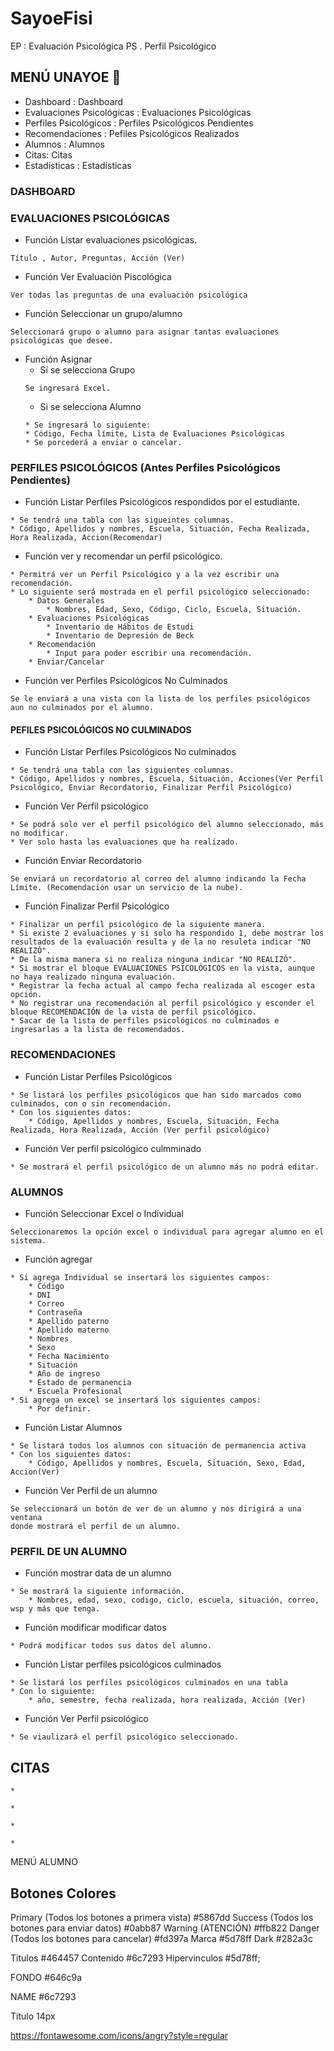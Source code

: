 # SayoeFisi

EP : Evaluación Psicológica
PS . Perfil Psicológico

## MENÚ UNAYOE 📌
* Dashboard : Dashboard
* Evaluaciones Psicológicas : Evaluaciones Psicológicas
* Perfiles Psicológicos : Perfiles Psicológicos Pendientes
* Recomendaciones : Pefiles Psicológicos Realizados
* Alumnos : Alumnos
* Citas: Citas
* Estadísticas : Estadísticas

### DASHBOARD

### EVALUACIONES PSICOLÓGICAS
* Función Listar evaluaciones psicológicas. 
```
Título , Autor, Preguntas, Acción (Ver)
```
* Función Ver Evaluación Piscológica
```
Ver todas las preguntas de una evaluación psicológica
```
* Función Seleccionar un grupo/alumno
```
Seleccionará grupo o alumno para asignar tantas evaluaciones psicológicas que desee.
```
* Función Asignar
    * Sí se selecciona Grupo
    ```
    Se ingresará Excel.
    ```
    * Si se selecciona Alumno
    ```
    * Se ingresará lo siguiente:
    * Código, Fecha límite, Lista de Evaluaciones Psicológicas
    * Se porcederá a enviar o cancelar.
    ```    
### PERFILES PSICOLÓGICOS (Antes Perfiles Psicológicos Pendientes)
* Función Listar Perfiles Psicológicos respondidos por el estudiante.
```
* Se tendrá una tabla con las sigueintes columnas.
* Código, Apellidos y nombres, Escuela, Situación, Fecha Realizada, Hora Realizada, Accion(Recomendar)
```
* Función ver y recomendar un perfil psicológico.
```
* Permitrá ver un Perfil Psicológico y a la vez escribir una recomendación.
* Lo siguiente será mostrada en el perfil psicológico seleccionado:
    * Datos Generales
        * Nombres, Edad, Sexo, Código, Ciclo, Escuela, Situación.
    * Evaluaciones Psicológicas
        * Inventario de Hábitos de Estudi
        * Inventario de Depresión de Beck
    * Recomendación
        * Input para poder escribir una recomendación.
    * Enviar/Cancelar
```
* Función ver Perfiles Psicológicos No Culminados
```
Se le enviará a una vista con la lista de los perfiles psicológicos aun no culminados por el alumno.
```    
#### PEFILES PSICOLÓGICOS NO CULMINADOS
* Función Listar Perfiles Psicológicos No culminados
```
* Se tendrá una tabla con las siguientes columnas.
* Código, Apellidos y nombres, Escuela, Situación, Acciones(Ver Perfil Psicológico, Enviar Recordatorio, Finalizar Perfil Psicológico)
```
* Función Ver Perfil psicológico
```
* Se podrá solo ver el perfil psicológico del alumno seleccionado, más no modificar.
* Ver solo hasta las evaluaciones que ha realizado.
```
* Función Enviar Recordatorio
```
Se enviará un recordatorio al correo del alumno indicando la Fecha Límite. (Recomendación usar un servicio de la nube).
```
* Función Finalizar Perfil Psicológico
```
* Finalizar un perfil psicológico de la siguiente manera.
* Si existe 2 evaluaciones y si solo ha respondido 1, debe mostrar los resultados de la evaluación resulta y de la no resuleta indicar "NO REALIZÓ".
* De la misma manera si no realiza ninguna indicar "NO REALIZÓ".
* Si mostrar el bloque EVALUACIONES PSICOLÓGICOS en la vista, aunque no haya realizado ninguna evaluación.
* Registrar la fecha actual al campo fecha realizada al escoger esta opción.
* No registrar una recomendación al perfil psicológico y esconder el bloque RECOMENDACIÓN de la vista de perfil psicológico.
* Sacar de la lista de perfiles psicológicos no culminados e ingresarlas a la lista de recomendados.
```
### RECOMENDACIONES
* Función Listar Perfiles Psicológicos
```
* Se listará los perfiles psicológicos que han sido marcados como culminados, con o sin recomendación.
* Con los siguientes datos:
    * Código, Apellidos y nombres, Escuela, Situación, Fecha Realizada, Hora Realizada, Acción (Ver perfil psicológico)
```
* Función Ver perfil psicológico culmminado
```
* Se mostrará el perfil psicológico de un alumno más no podrá editar.
```
### ALUMNOS
* Función Seleccionar Excel o Individual
```
Seleccionaremos la opción excel o individual para agregar alumno en el sistema.
```
* Función agregar
```
* Si agrega Individual se insertará los siguientes campos:
    * Código
    * DNI
    * Correo
    * Contraseña
    * Apellido paterno
    * Apellido materno
    * Nombres
    * Sexo
    * Fecha Nacimiento
    * Situación
    * Año de ingreso
    * Estado de permanencia
    * Escuela Profesional
* Si agrega un excel se insertará los siguientes campos:
    * Por definir.
```
* Función Listar Alumnos
```
* Se listará todos los alumnos con situación de permanencia activa 
* Con los siguientes datos:
    * Código, Apellidos y nombres, Escuela, Situación, Sexo, Edad, Accion(Ver)
```
* Función Ver Perfil de un alumno
```
Se seleccionará un botón de ver de un alumno y nos dirigirá a una ventana
donde mostrará el perfil de un alumno.
```
### PERFIL DE UN ALUMNO
* Función mostrar data de un alumno
```
* Se mostrará la siguiente información.
    * Nombres, edad, sexo, codigo, ciclo, escuela, situación, correo, wsp y más que tenga.    
```
* Función modificar modificar datos
```
* Podrá modificar todos sus datos del alumno.
```
* Función Listar perfiles psicológicos culminados
```
* Se listará los perfiles psicológicos culminados en una tabla
* Con lo siguiente:
    * año, semestre, fecha realizada, hora realizada, Acción (Ver)
```
* Función Ver Perfil psicológico
```
* Se viaulizará el perfil psicológico seleccionado.
```
## CITAS
      
       
```
* 
```
```
* 
```
```
* 
```
```
* 
```       
MENÚ ALUMNO



## Botones Colores

Primary (Todos los botones a primera vista)
#5867dd
Success (Todos los botones para enviar datos)
#0abb87
Warning (ATENCIÓN)
#ffb822
Danger (Todos los botones para cancelar)
#fd397a
Marca
#5d78ff
Dark
#282a3c


Titulos
#464457
Contenido
#6c7293
Hipervinculos
#5d78ff;


FONDO
#646c9a

NAME
#6c7293

Titulo 
14px

https://fontawesome.com/icons/angry?style=regular
